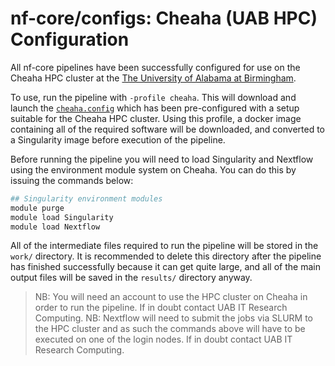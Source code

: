 # nf-core/configs: Cheaha (UAB HPC) Configuration

All nf-core pipelines have been successfully configured for use on the Cheaha HPC cluster at the [The University of Alabama at Birmingham](https://www.uab.edu/home/).

To use, run the pipeline with `-profile cheaha`. This will download and launch the [`cheaha.config`](../conf/cheaha.config) which has been pre-configured with a setup suitable for the Cheaha HPC cluster. Using this profile, a docker image containing all of the required software will be downloaded, and converted to a Singularity image before execution of the pipeline.

Before running the pipeline you will need to load Singularity and Nextflow using the environment module system on Cheaha. You can do this by issuing the commands below:

```bash
## Singularity environment modules
module purge
module load Singularity
module load Nextflow
```

All of the intermediate files required to run the pipeline will be stored in the `work/` directory. It is recommended to delete this directory after the pipeline has finished successfully because it can get quite large, and all of the main output files will be saved in the `results/` directory anyway.

>NB: You will need an account to use the HPC cluster on Cheaha in order to run the pipeline. If in doubt contact UAB IT Research Computing.
>NB: Nextflow will need to submit the jobs via SLURM to the HPC cluster and as such the commands above will have to be executed on one of the login nodes. If in doubt contact UAB IT Research Computing.
